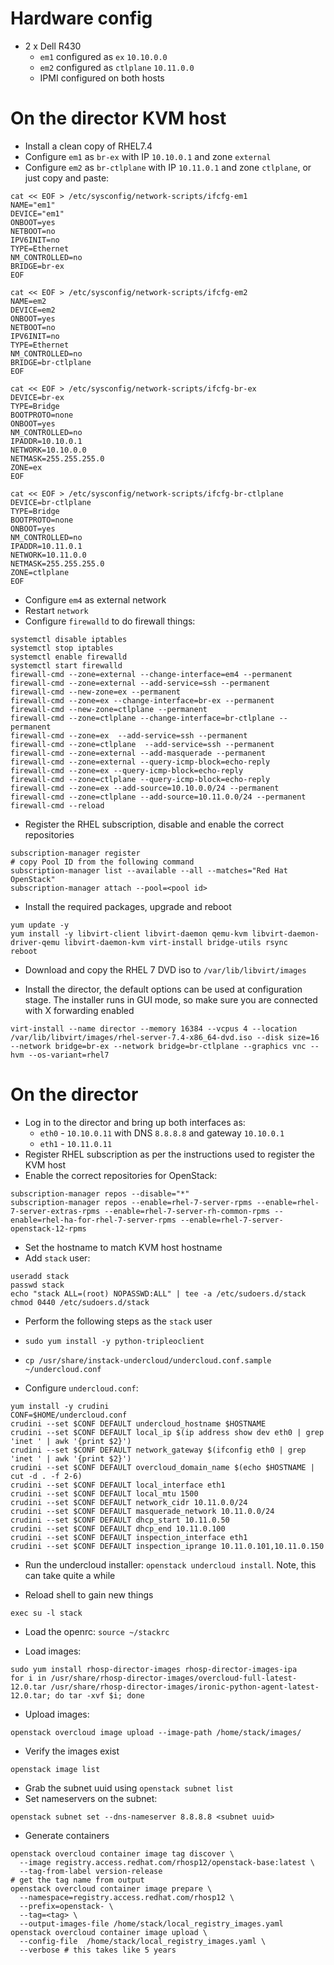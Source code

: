 # Hardware config

- 2 x Dell R430
  - `em1` configured as `ex` `10.10.0.0`
  - `em2` configured as `ctlplane` `10.11.0.0`
  - IPMI configured on both hosts

# On the director KVM host

- Install a clean copy of RHEL7.4
- Configure `em1` as `br-ex` with IP `10.10.0.1` and zone `external`
- Configure `em2` as `br-ctlplane` with IP `10.11.0.1` and zone `ctlplane`, or just copy and paste:

```
cat << EOF > /etc/sysconfig/network-scripts/ifcfg-em1
NAME="em1"
DEVICE="em1"
ONBOOT=yes
NETBOOT=no
IPV6INIT=no
TYPE=Ethernet
NM_CONTROLLED=no
BRIDGE=br-ex
EOF

cat << EOF > /etc/sysconfig/network-scripts/ifcfg-em2
NAME=em2
DEVICE=em2
ONBOOT=yes
NETBOOT=no
IPV6INIT=no
TYPE=Ethernet
NM_CONTROLLED=no
BRIDGE=br-ctlplane
EOF

cat << EOF > /etc/sysconfig/network-scripts/ifcfg-br-ex
DEVICE=br-ex
TYPE=Bridge
BOOTPROTO=none
ONBOOT=yes
NM_CONTROLLED=no
IPADDR=10.10.0.1
NETWORK=10.10.0.0
NETMASK=255.255.255.0
ZONE=ex
EOF

cat << EOF > /etc/sysconfig/network-scripts/ifcfg-br-ctlplane
DEVICE=br-ctlplane
TYPE=Bridge
BOOTPROTO=none
ONBOOT=yes
NM_CONTROLLED=no
IPADDR=10.11.0.1
NETWORK=10.11.0.0
NETMASK=255.255.255.0
ZONE=ctlplane
EOF
```

- Configure `em4` as external network
- Restart `network`
- Configure `firewalld` to do firewall things:

```
systemctl disable iptables
systemctl stop iptables
systemctl enable firewalld
systemctl start firewalld
firewall-cmd --zone=external --change-interface=em4 --permanent
firewall-cmd --zone=external --add-service=ssh --permanent
firewall-cmd --new-zone=ex --permanent
firewall-cmd --zone=ex --change-interface=br-ex --permanent
firewall-cmd --new-zone=ctlplane --permanent
firewall-cmd --zone=ctlplane --change-interface=br-ctlplane --permanent
firewall-cmd --zone=ex  --add-service=ssh --permanent
firewall-cmd --zone=ctlplane  --add-service=ssh --permanent
firewall-cmd --zone=external --add-masquerade --permanent
firewall-cmd --zone=external --query-icmp-block=echo-reply
firewall-cmd --zone=ex --query-icmp-block=echo-reply
firewall-cmd --zone=ctlplane --query-icmp-block=echo-reply
firewall-cmd --zone=ex --add-source=10.10.0.0/24 --permanent
firewall-cmd --zone=ctlplane --add-source=10.11.0.0/24 --permanent
firewall-cmd --reload
```

- Register the RHEL subscription, disable and enable the correct repositories

```
subscription-manager register
# copy Pool ID from the following command
subscription-manager list --available --all --matches="Red Hat OpenStack"
subscription-manager attach --pool=<pool id>
```

- Install the required packages, upgrade and reboot

```
yum update -y
yum install -y libvirt-client libvirt-daemon qemu-kvm libvirt-daemon-driver-qemu libvirt-daemon-kvm virt-install bridge-utils rsync
reboot
```

- Download and copy the RHEL 7 DVD iso to `/var/lib/libvirt/images`

- Install the director, the default options can be used at configuration stage. The installer runs in GUI mode, so make sure you are connected with X forwarding enabled

```
virt-install --name director --memory 16384 --vcpus 4 --location /var/lib/libvirt/images/rhel-server-7.4-x86_64-dvd.iso --disk size=16 --network bridge=br-ex --network bridge=br-ctlplane --graphics vnc --hvm --os-variant=rhel7
```

# On the director

- Log in to the director and bring up both interfaces as:
  - `eth0` - `10.10.0.11` with DNS `8.8.8.8` and gateway `10.10.0.1`
  - `eth1` - `10.11.0.11`
- Register RHEL subscription as per the instructions used to register the KVM host
- Enable the correct repositories for OpenStack:

```
subscription-manager repos --disable="*"
subscription-manager repos --enable=rhel-7-server-rpms --enable=rhel-7-server-extras-rpms --enable=rhel-7-server-rh-common-rpms --enable=rhel-ha-for-rhel-7-server-rpms --enable=rhel-7-server-openstack-12-rpms
```

- Set the hostname to match KVM host hostname
- Add `stack` user:

```
useradd stack
passwd stack
echo "stack ALL=(root) NOPASSWD:ALL" | tee -a /etc/sudoers.d/stack
chmod 0440 /etc/sudoers.d/stack
```

- Perform the following steps as the `stack` user

- `sudo yum install -y python-tripleoclient`
- `cp /usr/share/instack-undercloud/undercloud.conf.sample ~/undercloud.conf`
- Configure `undercloud.conf`:

```
yum install -y crudini
CONF=$HOME/undercloud.conf
crudini --set $CONF DEFAULT undercloud_hostname $HOSTNAME
crudini --set $CONF DEFAULT local_ip $(ip address show dev eth0 | grep 'inet ' | awk '{print $2}')
crudini --set $CONF DEFAULT network_gateway $(ifconfig eth0 | grep 'inet ' | awk '{print $2}')
crudini --set $CONF DEFAULT overcloud_domain_name $(echo $HOSTNAME | cut -d . -f 2-6)
crudini --set $CONF DEFAULT local_interface eth1
crudini --set $CONF DEFAULT local_mtu 1500
crudini --set $CONF DEFAULT network_cidr 10.11.0.0/24
crudini --set $CONF DEFAULT masquerade_network 10.11.0.0/24
crudini --set $CONF DEFAULT dhcp_start 10.11.0.50
crudini --set $CONF DEFAULT dhcp_end 10.11.0.100
crudini --set $CONF DEFAULT inspection_interface eth1
crudini --set $CONF DEFAULT inspection_iprange 10.11.0.101,10.11.0.150
```

- Run the undercloud installer: `openstack undercloud install`. Note, this can take quite a while

- Reload shell to gain new things

```
exec su -l stack
```

- Load the openrc: `source ~/stackrc`

- Load images:

```
sudo yum install rhosp-director-images rhosp-director-images-ipa
for i in /usr/share/rhosp-director-images/overcloud-full-latest-12.0.tar /usr/share/rhosp-director-images/ironic-python-agent-latest-12.0.tar; do tar -xvf $i; done
```

- Upload images:

```
openstack overcloud image upload --image-path /home/stack/images/
```

- Verify the images exist

```
openstack image list
```

- Grab the subnet uuid using `openstack subnet list`
- Set nameservers on the subnet:

```
openstack subnet set --dns-nameserver 8.8.8.8 <subnet uuid>
```

- Generate containers

```
openstack overcloud container image tag discover \
  --image registry.access.redhat.com/rhosp12/openstack-base:latest \
  --tag-from-label version-release
# get the tag name from output
openstack overcloud container image prepare \
  --namespace=registry.access.redhat.com/rhosp12 \
  --prefix=openstack- \
  --tag=<tag> \
  --output-images-file /home/stack/local_registry_images.yaml
openstack overcloud container image upload \
  --config-file  /home/stack/local_registry_images.yaml \
  --verbose # this takes like 5 years
```
